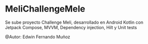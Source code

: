 # MeliChallengeMele
Se sube proyecto Challenge Meli, desarrollado en Android Kotlin con Jetpack Compose, MVVM, Dependency injection, Hilt
y Unit tests

@Autor: Edwin Fernando Muñoz
